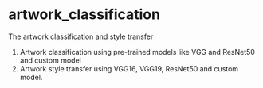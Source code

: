 # artwork_classification
The artwork classification and style transfer
1. Artwork classification using pre-trained models like VGG and ResNet50 and custom model
2. Artwork style transfer using VGG16, VGG19, ResNet50 and custom model. 
